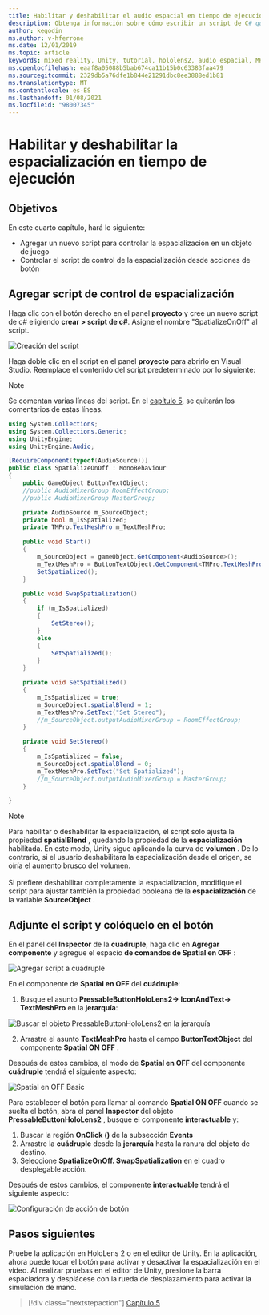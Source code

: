 ```yaml
---
title: Habilitar y deshabilitar el audio espacial en tiempo de ejecución
description: Obtenga información sobre cómo escribir un script de C# que use un botón para habilitar y deshabilitar la espacialización de audio en tiempo de ejecución.
author: kegodin
ms.author: v-hferrone
ms.date: 12/01/2019
ms.topic: article
keywords: mixed reality, Unity, tutorial, hololens2, audio espacial, MRTK, kit de herramientas de realidad mixta, UWP, Windows 10, HRTF, función de transferencia relacionada con el encabezado, reverberación, Microsoft Spatializer
ms.openlocfilehash: eaaf8a05088b5bab674ca11b15b0c63383faa479
ms.sourcegitcommit: 2329db5a76dfe1b844e21291dbc8ee3888ed1b81
ms.translationtype: MT
ms.contentlocale: es-ES
ms.lasthandoff: 01/08/2021
ms.locfileid: "98007345"
---
```

# <a name="enabling-and-disabling-spatialization-at-run-time"></a>Habilitar y deshabilitar la espacialización en tiempo de ejecución

## <a name="objectives"></a>Objetivos

En este cuarto capítulo, hará lo siguiente:
* Agregar un nuevo script para controlar la espacialización en un objeto de juego
* Controlar el script de control de la espacialización desde acciones de botón

## <a name="add-spatialization-control-script"></a>Agregar script de control de espacialización

Haga clic con el botón derecho en el panel **proyecto** y cree un nuevo script de c# eligiendo **crear > script de c#**. Asigne el nombre "SpatializeOnOff" al script.

![Creación del script](images/spatial-audio/create-script.png)

Haga doble clic en el script en el panel **proyecto** para abrirlo en Visual Studio. Reemplace el contenido del script predeterminado por lo siguiente:

> [!NOTE]
> Se comentan varias líneas del script. En el [capítulo 5](unity-spatial-audio-ch5.md), se quitarán los comentarios de estas líneas.

```c#
using System.Collections;
using System.Collections.Generic;
using UnityEngine;
using UnityEngine.Audio;

[RequireComponent(typeof(AudioSource))]
public class SpatializeOnOff : MonoBehaviour
{
    public GameObject ButtonTextObject;
    //public AudioMixerGroup RoomEffectGroup;
    //public AudioMixerGroup MasterGroup;

    private AudioSource m_SourceObject;
    private bool m_IsSpatialized;
    private TMPro.TextMeshPro m_TextMeshPro;

    public void Start()
    {
        m_SourceObject = gameObject.GetComponent<AudioSource>();
        m_TextMeshPro = ButtonTextObject.GetComponent<TMPro.TextMeshPro>();
        SetSpatialized();
    }

    public void SwapSpatialization()
    {
        if (m_IsSpatialized)
        {
            SetStereo();
        }
        else
        {
            SetSpatialized();
        }
    }

    private void SetSpatialized()
    {
        m_IsSpatialized = true;
        m_SourceObject.spatialBlend = 1;
        m_TextMeshPro.SetText("Set Stereo");
        //m_SourceObject.outputAudioMixerGroup = RoomEffectGroup;
    }

    private void SetStereo()
    {
        m_IsSpatialized = false;
        m_SourceObject.spatialBlend = 0;
        m_TextMeshPro.SetText("Set Spatialized");
        //m_SourceObject.outputAudioMixerGroup = MasterGroup;
    }

}
```

> [!NOTE]
> Para habilitar o deshabilitar la espacialización, el script solo ajusta la propiedad **spatialBlend** , quedando la propiedad de la **espacialización** habilitada. En este modo, Unity sigue aplicando la curva de **volumen** . De lo contrario, si el usuario deshabilitara la espacialización desde el origen, se oíría el aumento brusco del volumen. <br> <br>
> Si prefiere deshabilitar completamente la espacialización, modifique el script para ajustar también la propiedad booleana de la **espacialización** de la variable **SourceObject** .

## <a name="attach-your-script-and-drive-it-from-the-button"></a>Adjunte el script y colóquelo en el botón

En el panel del **Inspector** de la **cuádruple**, haga clic en **Agregar componente** y agregue el espacio **de comandos de Spatial en OFF** :

![Agregar script a cuádruple](images/spatial-audio/add-script-to-quad.png)

En el componente de **Spatial en OFF** del **cuádruple**:
1. Busque el asunto **PressableButtonHoloLens2-> IconAndText-> TextMeshPro** en la **jerarquía**:

![Buscar el objeto PressableButtonHoloLens2 en la jerarquía](images/spatial-audio/pressable-button-object.png)

2. Arrastre el asunto **TextMeshPro** hasta el campo **ButtonTextObject** del componente **Spatial ON OFF** .

Después de estos cambios, el modo de **Spatial en OFF** del componente **cuádruple** tendrá el siguiente aspecto:

![Spatial en OFF Basic](images/spatial-audio/spatialize-on-off-basic.png)

Para establecer el botón para llamar al comando **Spatial ON OFF** cuando se suelta el botón, abra el panel **Inspector** del objeto **PressableButtonHoloLens2** , busque el componente **interactuable** y:
1. Buscar la región **OnClick ()** de la subsección **Events**
2. Arrastre la **cuádruple** desde la **jerarquía** hasta la ranura del objeto de destino.
3. Seleccione **SpatializeOnOff. SwapSpatialization** en el cuadro desplegable acción.

Después de estos cambios, el componente **interactuable** tendrá el siguiente aspecto:

![Configuración de acción de botón](images/spatial-audio/button-action-settings.png)

## <a name="next-steps"></a>Pasos siguientes

Pruebe la aplicación en HoloLens 2 o en el editor de Unity. En la aplicación, ahora puede tocar el botón para activar y desactivar la espacialización en el vídeo. Al realizar pruebas en el editor de Unity, presione la barra espaciadora y desplácese con la rueda de desplazamiento para activar la simulación de mano. 

> [!div class="nextstepaction"]
> [Capítulo 5](unity-spatial-audio-ch5.md) 

